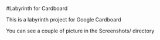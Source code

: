 #Labyrinth for Cardboard

This is a labyrinth project for Google Cardboard

You can see a couple of picture in the Screenshots/ directory